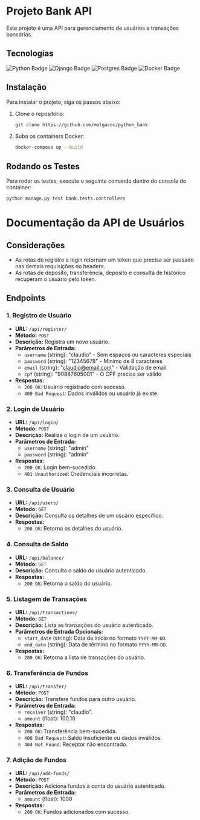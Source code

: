 # Projeto Bank API

Este projeto é uma API para gerenciamento de usuários e transações bancárias.

## Tecnologias
![Python Badge](https://img.shields.io/badge/Python-FFD43B?style=for-the-badge&logo=python&logoColor=blue)
![Django Badge](https://img.shields.io/badge/Django-092E20?style=for-the-badge&logo=django&logoColor=green)
![Postgres Badge](https://img.shields.io/badge/MySQL-005C84?style=for-the-badge&logo=mysql&logoColor=white)
![Docker Badge](https://img.shields.io/badge/Docker-2CA5E0?style=for-the-badge&logo=docker&logoColor=white)

## Instalação

Para instalar o projeto, siga os passos abaixo:

1. Clone o repositório:
    ```sh
    git clone https://github.com/melgacoc/python_bank
    ```

2. Suba os containers Docker:
    ```sh
    docker-compose up --build
    ```

## Rodando os Testes

Para rodar os testes, execute o seguinte comando dentro do console do container:

```sh
python manage.py test bank.tests.controllers
```

# Documentação da API de Usuários

## Considerações

- As rotas de registro e login retornam um token que precisa ser passado nas demais requisições no headers.
- As rotas de deposito, transferência, deposito e consulta de histórico recuperam o usuário pelo token.

## Endpoints

### 1. Registro de Usuário

- **URL:** `/api/register/`
- **Método:** `POST`
- **Descrição:** Registra um novo usuário.
- **Parâmetros de Entrada:**
  - `username` (string): "claudio" - Sem espaços ou caracteres especiais
  - `password` (string): "12345678" - Minimo de 8 caracteres
  - `email` (string): "claudio@email.com" - Validação de email
  - `cpf` (string): "90887605001" - O CPF precisa ser válido
- **Respostas:**
  - `200 OK`: Usuário registrado com sucesso.
  - `400 Bad Request`: Dados inválidos ou usuário já existe.

### 2. Login de Usuário

- **URL:** `/api/login/`
- **Método:** `POST`
- **Descrição:** Realiza o login de um usuário.
- **Parâmetros de Entrada:**
  - `username` (string): "admin"
  - `password` (string): "admin"
- **Respostas:**
  - `200 OK`: Login bem-sucedido.
  - `401 Unauthorized`: Credenciais incorretas.

### 3. Consulta de Usuário

- **URL:** `/api/users/`
- **Método:** `GET`
- **Descrição:** Consulta os detalhes de um usuário específico.
- **Respostas:**
  - `200 OK`: Retorna os detalhes do usuário.

### 4. Consulta de Saldo

- **URL:** `/api/balance/`
- **Método:** `GET`
- **Descrição:** Consulta o saldo do usuário autenticado.
- **Respostas:**
  - `200 OK`: Retorna o saldo do usuário.

### 5. Listagem de Transações

- **URL:** `/api/transactions/`
- **Método:** `GET`
- **Descrição:** Lista as transações do usuário autenticado.
- **Parâmetros de Entrada Opcionais:**
  - `start_date` (string): Data de início no formato `YYYY-MM-DD`.
  - `end_date` (string): Data de término no formato `YYYY-MM-DD`.
- **Respostas:**
  - `200 OK`: Retorna a lista de transações do usuário.

### 6. Transferência de Fundos

- **URL:** `/api/transfer/`
- **Método:** `POST`
- **Descrição:** Transfere fundos para outro usuário.
- **Parâmetros de Entrada:**
  - `receiver` (string): "claudio".
  - `amount` (float): 100.10
- **Respostas:**
  - `200 OK`: Transferência bem-sucedida.
  - `400 Bad Request`: Saldo insuficiente ou dados inválidos.
  - `404 Not Found`: Receptor não encontrado.

### 7. Adição de Fundos

- **URL:** `/api/add-funds/`
- **Método:** `POST`
- **Descrição:** Adiciona fundos à conta do usuário autenticado.
- **Parâmetros de Entrada:**
  - `amount` (float): 1000
- **Respostas:**
  - `200 OK`: Fundos adicionados com sucesso.
